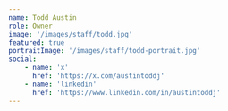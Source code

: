 ```yaml
---
name: Todd Austin
role: Owner
image: '/images/staff/todd.jpg'
featured: true
portraitImage: '/images/staff/todd-portrait.jpg'
social:
    - name: 'x'
      href: 'https://x.com/austintoddj'
    - name: 'linkedin'
      href: 'https://www.linkedin.com/in/austintoddj'
---
```

